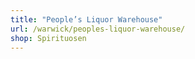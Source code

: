 ```yaml
---
title: "People’s Liquor Warehouse"
url: /warwick/peoples-liquor-warehouse/
shop: Spirituosen
---
```

